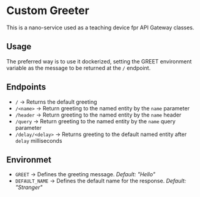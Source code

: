 # Custom Greeter

This is a nano-service used as a teaching device fpr API Gateway classes.

## Usage

The preferred way is to use it dockerized, setting the GREET environment variable as the message to be returned at the `/` endpoint.

## Endpoints
- `/` -> Returns the default greeting
- `/<name>` -> Return greeting to the named entity by the `name` parameter
- `/header` -> Return greeting to the named entity by the `name` header
- `/query` -> Return greeting to the named entity by the `name` query parameter
- `/delay/<delay>` -> Returns greeting to the default named entity after `delay` milliseconds

## Environmet

- `GREET` -> Defines the greeting message. _Default: "Hello"_
- `DEFAULT_NAME` -> Defines the default name for the response. _Default: "Stranger"_ 